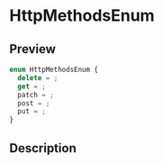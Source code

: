 
      
# HttpMethodsEnum

<div class="api-docs__section" data-reactroot="">

## Preview

</div><div class="api-docs__preview enum" data-reactroot="">

```ts
enum HttpMethodsEnum {
  delete = ; 
  get = ; 
  patch = ; 
  post = ; 
  put = ; 
}
```

</div><div class="api-docs__section" data-reactroot="">

## Description

</div><div class="api-docs__description" data-reactroot=""><span class="api-docs__do-not-parse">



</span></div>